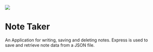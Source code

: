 
<img src='https://img.shields.io/badge/license-MIT-blue.svg'>
 
<h1> Note Taker </h1>

<p> An Application for writing, saving and deleting notes. Express is used to save and retrieve note data from a JSON file. </p>
